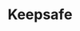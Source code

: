 ---
blog: https://blog.getkeepsafe.com/
facebook: https://facebook.com/getkeepsafe
git: https://github.com/Keepsafe
googleplus: https://plus.google.com/u/0/b/111313463249859686458/+Getkeepsafe
instagram: https://instagram.com/getkeepsafe
linkedin: https://linkedin.com/company/keepsafe-software
logohandle: getkeepsafe
sort: keepsafe
title: Keepsafe
twitter: https://x.com/keepsafe
website: https://www.getkeepsafe.com/
youtube: https://youtube.com/channel/UCRFzjFbNhumMC8gYKbGLBQg?view_as=subscriber
---